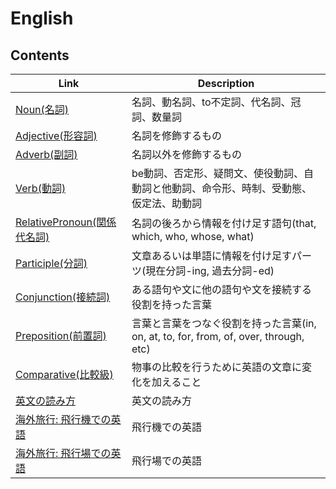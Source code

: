 # English

## Contents
| Link | Description |
| --- | --- |
| [Noun(名詞)](noun.md) | 名詞、動名詞、to不定詞、代名詞、冠詞、数量詞 |
| [Adjective(形容詞)](adjective.md) | 名詞を修飾するもの |
| [Adverb(副詞)](adverb.md) | 名詞以外を修飾するもの |
| [Verb(動詞)](verb.md) | be動詞、否定形、疑問文、使役動詞、自動詞と他動詞、命令形、時制、受動態、仮定法、助動詞 |
| [RelativePronoun(関係代名詞)](relative_pronoun.md) | 名詞の後ろから情報を付け足す語句(that, which, who, whose, what) |
| [Participle(分詞)](participle.md) | 文章あるいは単語に情報を付け足すパーツ(現在分詞-ing, 過去分詞-ed) |
| [Conjunction(接続詞)](conjunction.md) | ある語句や文に他の語句や文を接続する役割を持った言葉 |
| [Preposition(前置詞)](preposition.md) | 言葉と言葉をつなぐ役割を持った言葉(in, on, at, to, for, from, of, over, through, etc) |
| [Comparative(比較級)](comparative.md) | 物事の比較を行うために英語の文章に変化を加えること |
| [英文の読み方](howtoread.md) | 英文の読み方 |
| [海外旅行: 飛行機での英語](airplain.md) | 飛行機での英語 |
| [海外旅行: 飛行場での英語](airport.md) | 飛行場での英語 |
